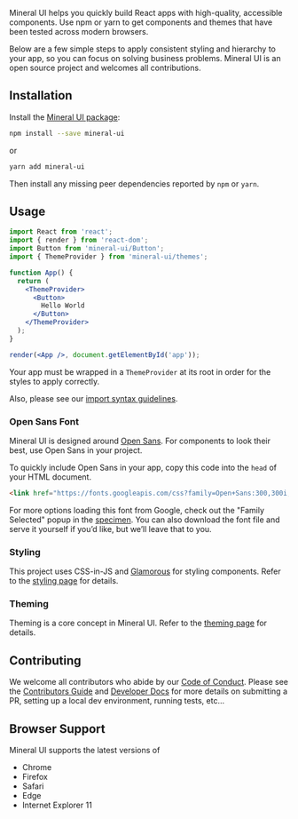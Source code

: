Mineral UI helps you quickly build React apps with high-quality, accessible components.
Use npm or yarn to get components and themes that have been tested across modern browsers.

Below are a few simple steps to apply consistent styling and hierarchy to your app,
so you can focus on solving business problems.
Mineral UI is an open source project and welcomes all contributions.

## Installation

Install the [Mineral UI package](https://www.npmjs.com/package/mineral-ui):

```bash
npm install --save mineral-ui
```

or

```bash
yarn add mineral-ui
```

Then install any missing peer dependencies reported by `npm` or `yarn`.

## Usage

```jsx
import React from 'react';
import { render } from 'react-dom';
import Button from 'mineral-ui/Button';
import { ThemeProvider } from 'mineral-ui/themes';

function App() {
  return (
    <ThemeProvider>
      <Button>
        Hello World
      </Button>
    </ThemeProvider>
  );
}

render(<App />, document.getElementById('app'));
```

<Callout title="Note">
  <p key="one">Your app must be wrapped in a <code key="two">ThemeProvider</code> at its root
  in order for the styles to apply correctly.</p>

  <p key="three">Also, please see our <a key="four" target="_blank" href="https://github.com/mineral-ui/mineral-ui/tree/master/docs/import-syntax.md">import syntax guidelines</a>.</p>
</Callout>

### Open Sans Font

Mineral UI is designed around [Open Sans](https://fonts.google.com/specimen/Open+Sans). For components to look their best, use Open Sans in your project.

To quickly include Open Sans in your app, copy this code into the `head` of your HTML document.

```html
<link href="https://fonts.googleapis.com/css?family=Open+Sans:300,300i,400,400i,600,600i,700,700i,800,800i" rel="stylesheet">
```

For more options loading this font from Google, check out the "Family Selected"
popup in the [specimen](https://fonts.google.com/specimen/Open+Sans?selection.family=Open+Sans).
You can also download the font file and serve it yourself if you’d like,
but we’ll leave that to you.

### Styling

This project uses CSS-in-JS and [Glamorous](https://glamorous.rocks) for styling components. Refer to the [styling page](/styling/) for details.

### Theming

Theming is a core concept in Mineral UI. Refer to the [theming page](/theming/) for details.

## Contributing

We welcome all contributors who abide by our
[Code of Conduct](https://github.com/mineral-ui/mineral-ui/blob/master/CODE_OF_CONDUCT.md).
Please see the [Contributors Guide](https://github.com/mineral-ui/mineral-ui/blob/master/CONTRIBUTING.md)
and [Developer Docs](https://github.com/mineral-ui/mineral-ui/blob/master/docs/README.md)
for more details on submitting a PR, setting up a local dev environment,
running tests, etc...

## Browser Support

Mineral UI supports the latest versions of

- Chrome
- Firefox
- Safari
- Edge
- Internet Explorer 11

